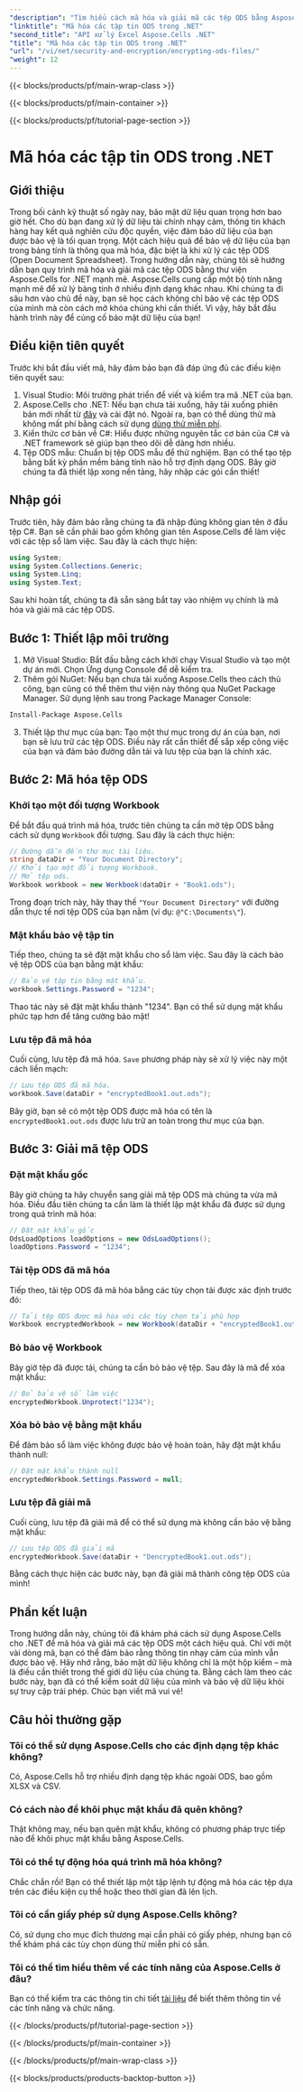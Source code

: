 ```yaml
---
"description": "Tìm hiểu cách mã hóa và giải mã các tệp ODS bằng Aspose.Cells cho .NET. Hướng dẫn từng bước để bảo mật dữ liệu của bạn."
"linktitle": "Mã hóa các tập tin ODS trong .NET"
"second_title": "API xử lý Excel Aspose.Cells .NET"
"title": "Mã hóa các tập tin ODS trong .NET"
"url": "/vi/net/security-and-encryption/encrypting-ods-files/"
"weight": 12
---
```


{{< blocks/products/pf/main-wrap-class >}}

{{< blocks/products/pf/main-container >}}

{{< blocks/products/pf/tutorial-page-section >}}

# Mã hóa các tập tin ODS trong .NET

## Giới thiệu
Trong bối cảnh kỹ thuật số ngày nay, bảo mật dữ liệu quan trọng hơn bao giờ hết. Cho dù bạn đang xử lý dữ liệu tài chính nhạy cảm, thông tin khách hàng hay kết quả nghiên cứu độc quyền, việc đảm bảo dữ liệu của bạn được bảo vệ là tối quan trọng. Một cách hiệu quả để bảo vệ dữ liệu của bạn trong bảng tính là thông qua mã hóa, đặc biệt là khi xử lý các tệp ODS (Open Document Spreadsheet). Trong hướng dẫn này, chúng tôi sẽ hướng dẫn bạn quy trình mã hóa và giải mã các tệp ODS bằng thư viện Aspose.Cells for .NET mạnh mẽ.
Aspose.Cells cung cấp một bộ tính năng mạnh mẽ để xử lý bảng tính ở nhiều định dạng khác nhau. Khi chúng ta đi sâu hơn vào chủ đề này, bạn sẽ học cách không chỉ bảo vệ các tệp ODS của mình mà còn cách mở khóa chúng khi cần thiết. Vì vậy, hãy bắt đầu hành trình này để củng cố bảo mật dữ liệu của bạn!
## Điều kiện tiên quyết
Trước khi bắt đầu viết mã, hãy đảm bảo bạn đã đáp ứng đủ các điều kiện tiên quyết sau:
1. Visual Studio: Môi trường phát triển để viết và kiểm tra mã .NET của bạn.
2. Aspose.Cells cho .NET: Nếu bạn chưa tải xuống, hãy tải xuống phiên bản mới nhất từ [đây](https://releases.aspose.com/cells/net/) và cài đặt nó. Ngoài ra, bạn có thể dùng thử mà không mất phí bằng cách sử dụng [dùng thử miễn phí](https://releases.aspose.com/).
3. Kiến thức cơ bản về C#: Hiểu được những nguyên tắc cơ bản của C# và .NET framework sẽ giúp bạn theo dõi dễ dàng hơn nhiều.
4. Tệp ODS mẫu: Chuẩn bị tệp ODS mẫu để thử nghiệm. Bạn có thể tạo tệp bằng bất kỳ phần mềm bảng tính nào hỗ trợ định dạng ODS.
Bây giờ chúng ta đã thiết lập xong nền tảng, hãy nhập các gói cần thiết!
## Nhập gói
Trước tiên, hãy đảm bảo rằng chúng ta đã nhập đúng không gian tên ở đầu tệp C#. Bạn sẽ cần phải bao gồm không gian tên Aspose.Cells để làm việc với các tệp sổ làm việc. Sau đây là cách thực hiện:
```csharp
using System;
using System.Collections.Generic;
using System.Linq;
using System.Text;
```
Sau khi hoàn tất, chúng ta đã sẵn sàng bắt tay vào nhiệm vụ chính là mã hóa và giải mã các tệp ODS.
## Bước 1: Thiết lập môi trường
1. Mở Visual Studio: Bắt đầu bằng cách khởi chạy Visual Studio và tạo một dự án mới. Chọn Ứng dụng Console để dễ kiểm tra.
2. Thêm gói NuGet: Nếu bạn chưa tải xuống Aspose.Cells theo cách thủ công, bạn cũng có thể thêm thư viện này thông qua NuGet Package Manager. Sử dụng lệnh sau trong Package Manager Console:
```bash
Install-Package Aspose.Cells
```
3. Thiết lập thư mục của bạn: Tạo một thư mục trong dự án của bạn, nơi bạn sẽ lưu trữ các tệp ODS. Điều này rất cần thiết để sắp xếp công việc của bạn và đảm bảo đường dẫn tải và lưu tệp của bạn là chính xác.

## Bước 2: Mã hóa tệp ODS
### Khởi tạo một đối tượng Workbook
Để bắt đầu quá trình mã hóa, trước tiên chúng ta cần mở tệp ODS bằng cách sử dụng `Workbook` đối tượng. Sau đây là cách thực hiện:
```csharp
// Đường dẫn đến thư mục tài liệu.
string dataDir = "Your Document Directory";
// Khởi tạo một đối tượng Workbook.
// Mở tệp ods.
Workbook workbook = new Workbook(dataDir + "Book1.ods");
```
Trong đoạn trích này, hãy thay thế `"Your Document Directory"` với đường dẫn thực tế nơi tệp ODS của bạn nằm (ví dụ: `@"C:\Documents\"`).
### Mật khẩu bảo vệ tập tin
Tiếp theo, chúng ta sẽ đặt mật khẩu cho sổ làm việc. Sau đây là cách bảo vệ tệp ODS của bạn bằng mật khẩu:
```csharp
// Bảo vệ tập tin bằng mật khẩu.
workbook.Settings.Password = "1234";
```
Thao tác này sẽ đặt mật khẩu thành "1234". Bạn có thể sử dụng mật khẩu phức tạp hơn để tăng cường bảo mật!
### Lưu tệp đã mã hóa
Cuối cùng, lưu tệp đã mã hóa. `Save` phương pháp này sẽ xử lý việc này một cách liền mạch:
```csharp
// Lưu tệp ODS đã mã hóa.
workbook.Save(dataDir + "encryptedBook1.out.ods");
```
Bây giờ, bạn sẽ có một tệp ODS được mã hóa có tên là `encryptedBook1.out.ods` được lưu trữ an toàn trong thư mục của bạn.
## Bước 3: Giải mã tệp ODS
### Đặt mật khẩu gốc
Bây giờ chúng ta hãy chuyển sang giải mã tệp ODS mà chúng ta vừa mã hóa. Điều đầu tiên chúng ta cần làm là thiết lập mật khẩu đã được sử dụng trong quá trình mã hóa:
```csharp
// Đặt mật khẩu gốc
OdsLoadOptions loadOptions = new OdsLoadOptions();
loadOptions.Password = "1234";
```
### Tải tệp ODS đã mã hóa
Tiếp theo, tải tệp ODS đã mã hóa bằng các tùy chọn tải được xác định trước đó:
```csharp
// Tải tệp ODS được mã hóa với các tùy chọn tải phù hợp
Workbook encryptedWorkbook = new Workbook(dataDir + "encryptedBook1.out.ods", loadOptions);
```
### Bỏ bảo vệ Workbook
Bây giờ tệp đã được tải, chúng ta cần bỏ bảo vệ tệp. Sau đây là mã để xóa mật khẩu:
```csharp
// Bỏ bảo vệ sổ làm việc
encryptedWorkbook.Unprotect("1234");
```
### Xóa bỏ bảo vệ bằng mật khẩu
Để đảm bảo sổ làm việc không được bảo vệ hoàn toàn, hãy đặt mật khẩu thành null:
```csharp
// Đặt mật khẩu thành null
encryptedWorkbook.Settings.Password = null;
```
### Lưu tệp đã giải mã
Cuối cùng, lưu tệp đã giải mã để có thể sử dụng mà không cần bảo vệ bằng mật khẩu:
```csharp
// Lưu tệp ODS đã giải mã
encryptedWorkbook.Save(dataDir + "DencryptedBook1.out.ods");
```
Bằng cách thực hiện các bước này, bạn đã giải mã thành công tệp ODS của mình!
## Phần kết luận
Trong hướng dẫn này, chúng tôi đã khám phá cách sử dụng Aspose.Cells cho .NET để mã hóa và giải mã các tệp ODS một cách hiệu quả. Chỉ với một vài dòng mã, bạn có thể đảm bảo rằng thông tin nhạy cảm của mình vẫn được bảo vệ. Hãy nhớ rằng, bảo mật dữ liệu không chỉ là một hộp kiểm – mà là điều cần thiết trong thế giới dữ liệu của chúng ta.
Bằng cách làm theo các bước này, bạn đã có thể kiểm soát dữ liệu của mình và bảo vệ dữ liệu khỏi sự truy cập trái phép. Chúc bạn viết mã vui vẻ!
## Câu hỏi thường gặp
### Tôi có thể sử dụng Aspose.Cells cho các định dạng tệp khác không?
Có, Aspose.Cells hỗ trợ nhiều định dạng tệp khác ngoài ODS, bao gồm XLSX và CSV.
### Có cách nào để khôi phục mật khẩu đã quên không?
Thật không may, nếu bạn quên mật khẩu, không có phương pháp trực tiếp nào để khôi phục mật khẩu bằng Aspose.Cells.
### Tôi có thể tự động hóa quá trình mã hóa không?
Chắc chắn rồi! Bạn có thể thiết lập một tập lệnh tự động mã hóa các tệp dựa trên các điều kiện cụ thể hoặc theo thời gian đã lên lịch.
### Tôi có cần giấy phép sử dụng Aspose.Cells không?
Có, sử dụng cho mục đích thương mại cần phải có giấy phép, nhưng bạn có thể khám phá các tùy chọn dùng thử miễn phí có sẵn.
### Tôi có thể tìm hiểu thêm về các tính năng của Aspose.Cells ở đâu?
Bạn có thể kiểm tra các thông tin chi tiết [tài liệu](https://reference.aspose.com/cells/net/) để biết thêm thông tin về các tính năng và chức năng.

{{< /blocks/products/pf/tutorial-page-section >}}

{{< /blocks/products/pf/main-container >}}

{{< /blocks/products/pf/main-wrap-class >}}

{{< blocks/products/products-backtop-button >}}